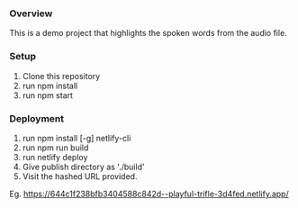 ### Overview
This is a demo project that highlights the spoken words from the audio file.


### Setup

1. Clone this repository
2. run npm install
3. run npm start

### Deployment

1. run npm install [-g] netlify-cli
2. run npm run build
3. run netlify deploy
4. Give publish directory as './build'
5. Visit the hashed URL provided.

Eg. https://644c1f238bfb3404588c842d--playful-trifle-3d4fed.netlify.app/
